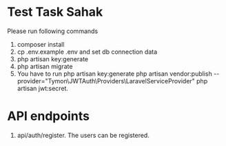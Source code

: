 # Test Task Sahak
Please run following commands
1) composer install
2) cp .env.example .env and set db connection data
3) php artisan key:generate
4) php artisan migrate
5) You have to run 
php artisan key:generate php artisan vendor:publish --provider="Tymon\JWTAuth\Providers\LaravelServiceProvider" php artisan jwt:secret.

# API endpoints
1. api/auth/register. The users can be registered. 
